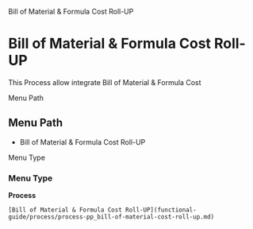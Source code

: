 
Bill of Material & Formula Cost Roll-UP
# Bill of Material & Formula Cost Roll-UP


This Process allow integrate Bill of Material & Formula Cost

Menu Path
## Menu Path



- Bill of Material & Formula Cost Roll-UP

Menu Type
### Menu Type

**Process**


```
[Bill of Material & Formula Cost Roll-UP](functional-guide/process/process-pp_bill-of-material-cost-roll-up.md)
```